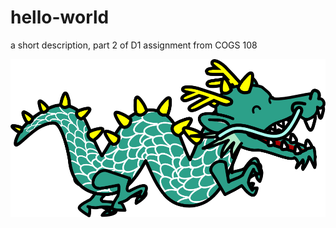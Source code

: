 # hello-world
a short description, part 2 of D1 assignment from COGS 108 


![alt text](dragon.png)
